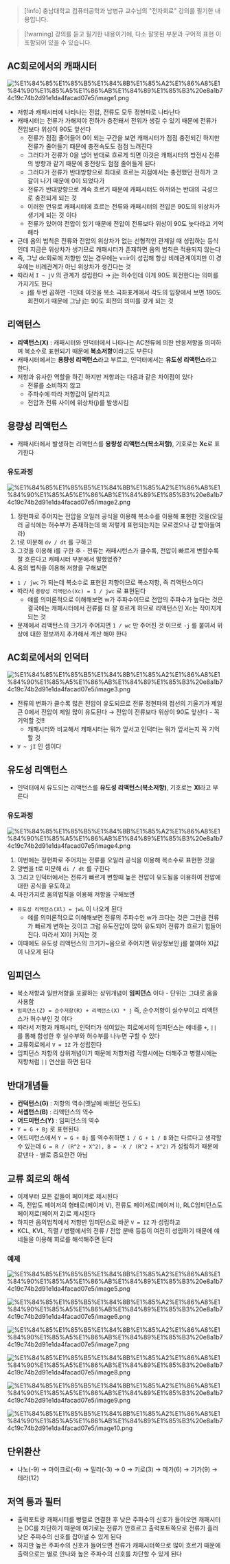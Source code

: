 > [!info] 충남대학교 컴퓨터공학과 남병규 교수님의 "전자회로" 강의를 필기한 내용입니다.

> [!warning] 강의를 듣고 필기한 내용이기에, 다소 잘못된 부분과 구어적 표현 이 포함되어 있을 수 있습니다.

## AC회로에서의 캐패시터

![%E1%84%85%E1%85%B5%E1%84%8B%E1%85%A2%E1%86%A8%E1%84%90%E1%85%A5%E1%86%AB%E1%84%89%E1%85%B3%20e8a1b74c19c74b2d91e1da4facad07e5/image1.png](microelectronics.spring.2021.cse.cnu.ac.kr/images/08_e8a1b74c19c74b2d91e1da4facad07e5/image1.png)

- 저항과 캐패시터에 나타나는 전압, 전류도 모두 정현파로 나타난다
- 캐패시터는 전류가 가해져야 전하가 충전돼서 전위가 생길 수 있기 때문에 전류가 전압보다 위상이 90도 앞선다
	- 전류가 점점 줄어들어 0이 되는 구간을 보면 캐패시터가 점점 충전되긴 하지만 전류가 줄어들기 때문에 충전속도도 점점 느려진다
	- 그러다가 전류가 0을 넘어 반대로 흐르게 되면 이것은 캐패시터의 방전시 전류의 방향과 같기 때문에 충전량도 점점 줄어들게 된다
	- 그러다가 전류가 반대방향으로 최대로 흐르는 지점에서는 충전했던 전하가 고갈이 나기 때문에 0이 되었다가
	- 전류가 반대방향으로 계속 흐르기 때문에 캐패시터도 아까와는 반대의 극성으로 충전되게 되는 것
	- 이러한 연유로 캐패시터에 흐르는 전류와 캐패시터의 전압은 90도의 위상차가 생기게 되는 것 이다
	- 전류가 있어야 전압이 있기 때문에 전압이 전류보다 위상이 90도 늦다라고 기억해라
- 근데 옴의 법칙은 전류와 전압의 위상차가 없는 선형적인 관계일 때 성립하는 등식인데 지금은 위상차가 생기므로 캐패시터가 존재하면 옴의 법칙은 적용되지 않는다
- 즉, 그냥 dc회로에 저항만 있는 경우에는 v=ir이 성립해 항상 비례관계이지만 이 경우에는 비례관계가 아닌 위상차가 생긴다는 것
- 따라서 `I ~ jV` 의 관계가 성립한다 → j는 허수인데 이게 90도 회전한다는 의미를 가지기도 한다
	- j를 두번 곱하면 -1인데 이것을 복소 극좌표계에서 각도의 입장에서 보면 180도 회전이기 때문에 그냥 j는 90도 회전의 의미를 갖게 되는 것

## 리액턴스

- **리액턴스(X)** : 캐패시터와 인덕터에서 나타나는 AC전류에 의한 반응저항을 의미하며 복소수로 표현되기 때문에 **복소저항**이라고도 부른다
- 캐패시터에서는 **용량성 리액턴스**라고 부르고, 인덕터에서는 **유도성 리액턴스**라고 한다.
- 저항과 유사한 역할을 하긴 하지만 저항과는 다음과 같은 차이점이 있다
	- 전류를 소비하지 않고
	- 주파수에 따라 저항값이 달라지고
	- 전압과 전류 사이에 위상차(j)를 발생시킴

## 용량성 리액턴스

- 캐패시터에서 발생하는 리액턴스를 **용량성 리액턴스(복소저항)**, 기호로는 **Xc**로 표기한다

### 유도과정

![%E1%84%85%E1%85%B5%E1%84%8B%E1%85%A2%E1%86%A8%E1%84%90%E1%85%A5%E1%86%AB%E1%84%89%E1%85%B3%20e8a1b74c19c74b2d91e1da4facad07e5/image2.png](microelectronics.spring.2021.cse.cnu.ac.kr/images/08_e8a1b74c19c74b2d91e1da4facad07e5/image2.png)

1. 정현파로 주어지는 전압을 오일러 공식을 이용해 복소수를 이용해 표현한 것을(오일러 공식에는 허수부가 존재하는데 왜 저렇게 표현되는지는 모르겠으나 걍 받아들여라)
2. t로 미분해 `dv / dt` 를 구하고
3. 그것을 이용해 i를 구한 후 - 전류는 캐패시턴스가 클수록, 전압이 빠르게 변할수록 잘 흐른다고 캐패시터 부분에서 말했었쥬?
4. 옴의 법칙을 이용해 저항을 구해보면
- `1 / jwc` 가 되는데 복소수로 표현된 저항이므로 복소저항, 즉 리액턴스이다
- 따라서 `용량성 리액턴스(Xc) = 1 / jwc` 로 표현된다
	- 얘를 의미론적으로 이해해보면 w가 주파수이므로 전압의 주파수가 높다는 것은 결국에는 캐패시터에서 전류를 더 잘 흐르게 하므로 리액턴스인 Xc는 작아지게 되는 것
- 문제에서 리액턴스의 크기가 주어지면 `1 / wc` 만 주어진 것 이므로 `-j` 를 붙여서 위상에 대한 정보까지 추가해서 계산 해야 한다

## AC회로에서의 인덕터

![%E1%84%85%E1%85%B5%E1%84%8B%E1%85%A2%E1%86%A8%E1%84%90%E1%85%A5%E1%86%AB%E1%84%89%E1%85%B3%20e8a1b74c19c74b2d91e1da4facad07e5/image3.png](microelectronics.spring.2021.cse.cnu.ac.kr/images/08_e8a1b74c19c74b2d91e1da4facad07e5/image3.png)

- 전류의 변화가 클수록 많은 전압이 유도되므로 전류 정현파의 접선의 기울기가 제일 큰 0에서 전압이 제일 많이 유도된다 → 전압이 전류보다 위상이 90도 앞선다 - 꼭 기억할 것!!
	- 캐패시터와 비교해서 캐패시터는 뭐가 앞서고 인덕터는 뭐가 앞서는지 꼭 기억할 것
- `V ~ jI` 인 셈이다

## 유도성 리액턴스

- 인덕터에서 유도되는 리액턴스를 **유도성 리액턴스(복소저항)**, 기호로는 **Xl**라고 부른다

### 유도과정

![%E1%84%85%E1%85%B5%E1%84%8B%E1%85%A2%E1%86%A8%E1%84%90%E1%85%A5%E1%86%AB%E1%84%89%E1%85%B3%20e8a1b74c19c74b2d91e1da4facad07e5/image4.png](microelectronics.spring.2021.cse.cnu.ac.kr/images/08_e8a1b74c19c74b2d91e1da4facad07e5/image4.png)

1. 이번에는 정현파로 주어지는 전류를 오일러 공식을 이용해 복소수로 표현한 것을
2. 양변을 t로 미분해 `di / dt` 를 구한다
3. 그리고 인덕터에서는 전류가 빠르게 변할때 높은 전압이 유도됨을 이용하여 전압에 대한 공식을 유도하고
4. 마찬가지로 옴의법칙을 이용해 저항을 구해보면
- `유도성 리액턴스(Xl) = jwL` 이 나오게 된다
	- 얘를 의미론적으로 이해해보면 전류의 주파수인 w가 크다는 것은 그만큼 전류가 빠르게 변하는 것이고 그럼 유도전압이 많이 유도되어 전류가 흐르기 힘들어진다. 따라서 Xl이 커지는 것
- 이때에도 유도성 리액턴스의 크기가~옴으로 주어지면 위상정보인 j를 붙여야 Xl값이 나오게 된다

## 임피던스

- 복소저항과 일반저항을 포괄하는 상위개념이 **임피던스** 이다 - 단위는 그대로 옴을 사용함
- `임피던스(Z) = 순수저항(R) + 리액턴스(X) * j` 즉, 순수저항이 실수부이고 리액턴스가 허수부인 것 이다
- 따라서 저항과 캐패시터, 인덕터가 섞여있는 회로에서의 임피던스는 얘네를 `+`, `||` 를 통해 합성한 후 실수부와 허수부를 나누면 구할 수 있다
- 교류회로에서 `V = IZ` 가 성립한다
- 임피던스 저항의 상위개념이기 때문에 저항처럼 직렬시에는 더해주고 병렬시에는 저항처럼 `||` 연산을 하면 된다

## 반대개념들

- **컨덕턴스(G)** : 저항의 역수(옛날에 배웠던 전도도)
- **서셉턴스(B)** : 리액턴스의 역수
- **어드미턴스(Y)** : 임피던스의 역수
- `Y = G + Bj` 로 표현된다
- 어드미턴스에서 `Y = G + Bj` 를 역수취하면 `1 / G + 1 / B` 와는 다르다고 생각할 수 있는데 `G = R / (R^2 + X^2), B = -X / (R^2 + X^2)` 가 성립하기 때문에 같댄다 - 별로 중요한건 아님

## 교류 회로의 해석

- 이제부터 모든 값들이 페이저로 제시된다
- 즉, 전압도 페이저의 형태로(페이저 V), 전류도 페이저로(페이저 I), RLC임피던스도 페이저로(페이저 Z)로 제시된다
- 하지만 옴의법칙에서 저항만 임피던스로 바꾼 `V = IZ` 가 성립하고
- KCL, KVL, 직렬 / 병렬에서의 전류 / 전압 분배 등등이 여전히 성립하기 때문에 얘네들을 이용해 회로를 해석해주면 된다

### 예제

![%E1%84%85%E1%85%B5%E1%84%8B%E1%85%A2%E1%86%A8%E1%84%90%E1%85%A5%E1%86%AB%E1%84%89%E1%85%B3%20e8a1b74c19c74b2d91e1da4facad07e5/image5.png](microelectronics.spring.2021.cse.cnu.ac.kr/images/08_e8a1b74c19c74b2d91e1da4facad07e5/image5.png)

![%E1%84%85%E1%85%B5%E1%84%8B%E1%85%A2%E1%86%A8%E1%84%90%E1%85%A5%E1%86%AB%E1%84%89%E1%85%B3%20e8a1b74c19c74b2d91e1da4facad07e5/image6.png](microelectronics.spring.2021.cse.cnu.ac.kr/images/08_e8a1b74c19c74b2d91e1da4facad07e5/image6.png)

![%E1%84%85%E1%85%B5%E1%84%8B%E1%85%A2%E1%86%A8%E1%84%90%E1%85%A5%E1%86%AB%E1%84%89%E1%85%B3%20e8a1b74c19c74b2d91e1da4facad07e5/image7.png](microelectronics.spring.2021.cse.cnu.ac.kr/images/08_e8a1b74c19c74b2d91e1da4facad07e5/image7.png)

![%E1%84%85%E1%85%B5%E1%84%8B%E1%85%A2%E1%86%A8%E1%84%90%E1%85%A5%E1%86%AB%E1%84%89%E1%85%B3%20e8a1b74c19c74b2d91e1da4facad07e5/image8.png](microelectronics.spring.2021.cse.cnu.ac.kr/images/08_e8a1b74c19c74b2d91e1da4facad07e5/image8.png)

![%E1%84%85%E1%85%B5%E1%84%8B%E1%85%A2%E1%86%A8%E1%84%90%E1%85%A5%E1%86%AB%E1%84%89%E1%85%B3%20e8a1b74c19c74b2d91e1da4facad07e5/image9.png](microelectronics.spring.2021.cse.cnu.ac.kr/images/08_e8a1b74c19c74b2d91e1da4facad07e5/image9.png)

![%E1%84%85%E1%85%B5%E1%84%8B%E1%85%A2%E1%86%A8%E1%84%90%E1%85%A5%E1%86%AB%E1%84%89%E1%85%B3%20e8a1b74c19c74b2d91e1da4facad07e5/image10.png](microelectronics.spring.2021.cse.cnu.ac.kr/images/08_e8a1b74c19c74b2d91e1da4facad07e5/image10.png)

## 단위환산

- 나노(-9) → 마이크로(-6) → 밀리(-3) → 0 → 키로(3) → 메가(6) → 기가(9) → 테라(12)

## 저역 통과 필터

- 출력포트랑 캐패시터를 병렬로 연결한 후 낮은 주파수의 신호가 들어오면 캐패시터는 DC를 차단하기 때문에 여기로는 전류가 안흐르고 출력포트쪽으로 전류가 흘러 낮은 주파수의 신호를 잡아낼 수 있게 된다
- 하지만 높은 주파수의 신호가 들어오면 전류가 캐패시터쪽으로 많이 흐르기 때문에 출력으로는 별로 안나와 높은 주파수의 신호를 차단할 수 있게 된다